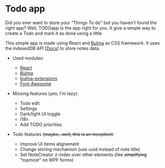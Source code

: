 # Todo app

Did you ever want to store your "Things To do" but you haven't found the right app?
Well, TODOapp is the app right for you. It give a simple way to create a Todo and mark it as done using a little

This simple app is made using React and [Bulma](https://bulma.io) as CSS framework.
It uses the indexedDB API [[Docs](https://developer.mozilla.org/en-US/docs/Web/API/IndexedDB_API)] to store notes data. 

- Used modules:
    - [React](https://reactjs.org/)
    - [Bulma](https://github.com/jgthms/bulma)
    - [bulma-extensions](https://github.com/wikiki/bulma-extensions)
    - [Font-Awesome](https://github.com/FortAwesome/Font-Awesome)

- Missing features (yes, I'm lazy):
    - Todo edit
    - Settings
    - Dark/light UI toggle
    - i18n
    - Add TODO priorities

- Todo features ~~(maybe...well, this is an inception)~~:
    - Improve UI items alignement
    - Change storing mechanism (use uuid instead of note title)
    - Set NoteCreator z-index over other elements (like ~~simplifying~~ "topmost" on WPF forms)